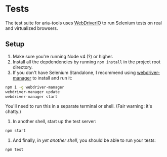 # Tests

The test suite for aria-tools uses [WebDriverIO] to run Selenium tests on real and virtualized browsers.

## Setup
1. Make sure you're running Node v4 (?) or higher.
1. Install all the depdendencies by running `npm install` in the project root directory.
1. If you don't have Selenium Standalone, I recommend using [webdriver-manager] to install and run it:

  ```sh
  npm i -g webdriver-manager
  webdriver-manager update
  webdriver-manager start
  ```
  
  You'll need to run this in a separate terminal or shell. (Fair warning: it's chatty.)
  
1. In another shell, start up the test server:

  ```sh
  npm start
  ```

1. And finally, in _yet another shell_, you should be able to run your tests:

  ```sh
  npm test
  ```

[WebDriverIO]: http://webdriver.io/
[webdriver-manager]: https://npm.im/webdriver-manager

